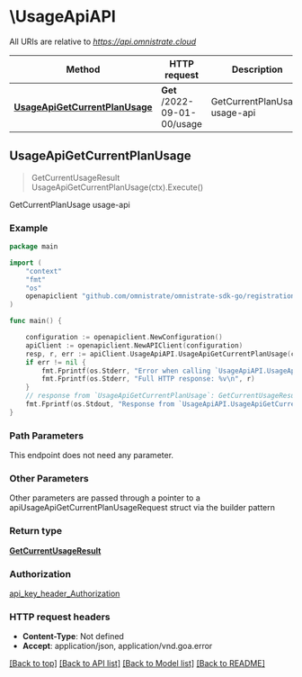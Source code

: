 # \UsageApiAPI

All URIs are relative to *https://api.omnistrate.cloud*

Method | HTTP request | Description
------------- | ------------- | -------------
[**UsageApiGetCurrentPlanUsage**](UsageApiAPI.md#UsageApiGetCurrentPlanUsage) | **Get** /2022-09-01-00/usage | GetCurrentPlanUsage usage-api



## UsageApiGetCurrentPlanUsage

> GetCurrentUsageResult UsageApiGetCurrentPlanUsage(ctx).Execute()

GetCurrentPlanUsage usage-api

### Example

```go
package main

import (
	"context"
	"fmt"
	"os"
	openapiclient "github.com/omnistrate/omnistrate-sdk-go/registration"
)

func main() {

	configuration := openapiclient.NewConfiguration()
	apiClient := openapiclient.NewAPIClient(configuration)
	resp, r, err := apiClient.UsageApiAPI.UsageApiGetCurrentPlanUsage(context.Background()).Execute()
	if err != nil {
		fmt.Fprintf(os.Stderr, "Error when calling `UsageApiAPI.UsageApiGetCurrentPlanUsage``: %v\n", err)
		fmt.Fprintf(os.Stderr, "Full HTTP response: %v\n", r)
	}
	// response from `UsageApiGetCurrentPlanUsage`: GetCurrentUsageResult
	fmt.Fprintf(os.Stdout, "Response from `UsageApiAPI.UsageApiGetCurrentPlanUsage`: %v\n", resp)
}
```

### Path Parameters

This endpoint does not need any parameter.

### Other Parameters

Other parameters are passed through a pointer to a apiUsageApiGetCurrentPlanUsageRequest struct via the builder pattern


### Return type

[**GetCurrentUsageResult**](GetCurrentUsageResult.md)

### Authorization

[api_key_header_Authorization](../README.md#api_key_header_Authorization)

### HTTP request headers

- **Content-Type**: Not defined
- **Accept**: application/json, application/vnd.goa.error

[[Back to top]](#) [[Back to API list]](../README.md#documentation-for-api-endpoints)
[[Back to Model list]](../README.md#documentation-for-models)
[[Back to README]](../README.md)

